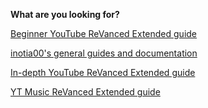 **What are you looking for?**

[Beginner YouTube ReVanced Extended guide](https://www.reddit.com/r/revancedextended/comments/12vxggr/revanced_extended_guide_for_beginners/)

[inotia00's general guides and documentation](https://github.com/inotia00/revanced-documentation#revanced-extended-documentation)

[In-depth YouTube ReVanced Extended guide](https://github.com/ReVanced-Extended-Community/Community-Guides/blob/main/general-guides/community-wiki/yt-guide.md#yt-revanced-extended-guide)

[YT Music ReVanced Extended guide](https://github.com/ReVanced-Extended-Community/Community-Guides/blob/main/general-guides/community-wiki/ytm-guide.md#yt-music-revanced-extended-guide)